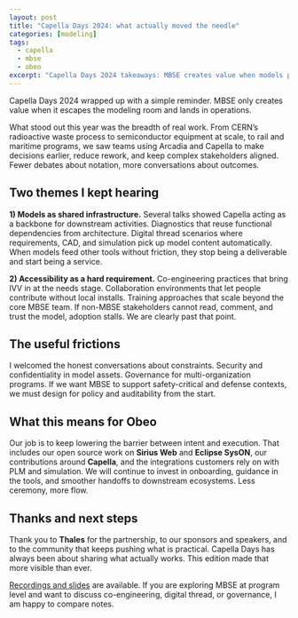 ```yaml
---
layout: post
title: "Capella Days 2024: what actually moved the needle"
categories: [modeling]
tags:
  - capella
  - mbse
  - obeo
excerpt: "Capella Days 2024 takeaways: MBSE creates value when models power operations; themes on shared infrastructure, accessibility, and governance—practical guidance for teams scaling Capella now."
---
```

Capella Days 2024 wrapped up with a simple reminder. MBSE only creates value when it escapes the modeling room and lands in operations.

What stood out this year was the breadth of real work. From CERN’s radioactive waste process to semiconductor equipment at scale, to rail and maritime programs, we saw teams using Arcadia and Capella to make decisions earlier, reduce rework, and keep complex stakeholders aligned. Fewer debates about notation, more conversations about outcomes.

## Two themes I kept hearing

**1) Models as shared infrastructure.**
Several talks showed Capella acting as a backbone for downstream activities. Diagnostics that reuse functional dependencies from architecture. Digital thread scenarios where requirements, CAD, and simulation pick up model content automatically. When models feed other tools without friction, they stop being a deliverable and start being a service.


**2) Accessibility as a hard requirement.**
Co-engineering practices that bring IVV in at the needs stage. Collaboration environments that let people contribute without local installs. Training approaches that scale beyond the core MBSE team. If non-MBSE stakeholders cannot read, comment, and trust the model, adoption stalls. We are clearly past that point.

## The useful frictions

I welcomed the honest conversations about constraints. Security and confidentiality in model assets. Governance for multi-organization programs. If we want MBSE to support safety-critical and defense contexts, we must design for policy and auditability from the start.

## What this means for Obeo

Our job is to keep lowering the barrier between intent and execution. That includes our open source work on **Sirius Web** and **Eclipse SysON**, our contributions around **Capella**, and the integrations customers rely on with PLM and simulation. We will continue to invest in onboarding, guidance in the tools, and smoother handoffs to downstream ecosystems. Less ceremony, more flow.

## Thanks and next steps

Thank you to **Thales** for the partnership, to our sponsors and speakers, and to the community that keeps pushing what is practical. Capella Days has always been about sharing what actually works. This edition made that more visible than ever.

[Recordings and slides](https://mbse-capella.org/capella_days_2024.html) are available. If you are exploring MBSE at program level and want to discuss co-engineering, digital thread, or governance, I am happy to compare notes.

